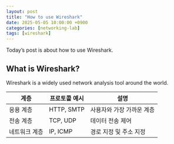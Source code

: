 ```yaml
---
layout: post
title: "How to use Wireshark"
date: 2025-05-05 10:00:00 +0900
categories: [networking-lab]
tags: [wireshark]
---
```


Today’s post is about how to use Wireshark.

## What is Wireshark?

Wireshark is a widely used network analysis tool around the world.

| 계층       | 프로토콜 예시 | 설명                     |
|------------|----------------|--------------------------|
| 응용 계층  | HTTP, SMTP     | 사용자와 가장 가까운 계층 |
| 전송 계층  | TCP, UDP       | 데이터 전송 제어         |
| 네트워크 계층 | IP, ICMP     | 경로 지정 및 주소 지정   |
  
